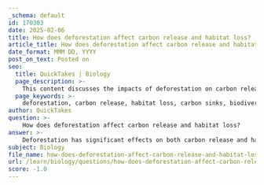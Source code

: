 ```yaml
---
_schema: default
id: 170303
date: 2025-02-06
title: How does deforestation affect carbon release and habitat loss?
article_title: How does deforestation affect carbon release and habitat loss?
date_format: MMM DD, YYYY
post_on_text: Posted on
seo:
  title: QuickTakes | Biology
  page_description: >-
    This content discusses the impacts of deforestation on carbon release and habitat loss, highlighting the reduction of carbon sinks, release of stored carbon, biodiversity decline, and disruption of ecosystem services.
  page_keywords: >-
    deforestation, carbon release, habitat loss, carbon sinks, biodiversity, ecosystem services, climate change, species extinction, soil carbon, carbon storage, ecosystem dynamics, reforestation
author: QuickTakes
question: >-
    How does deforestation affect carbon release and habitat loss?
answer: >-
    Deforestation has significant effects on both carbon release and habitat loss, which are critical components of the carbon cycle and ecosystem dynamics.\n\n### Impact on Carbon Release\n\n1. **Reduction of Carbon Sinks**: Trees and forests act as carbon sinks, absorbing carbon dioxide ($CO_2$) from the atmosphere through the process of photosynthesis. When deforestation occurs, the number of trees available to sequester carbon is drastically reduced. This leads to an increase in atmospheric $CO_2$ levels, contributing to climate change.\n\n2. **Release of Stored Carbon**: When trees are cut down or burned, the carbon stored in their biomass is released back into the atmosphere as $CO_2$. This process not only contributes to immediate carbon emissions but also disrupts the long-term carbon storage capacity of the ecosystem.\n\n3. **Soil Carbon Release**: Deforestation can also disturb the soil, which contains significant amounts of carbon. The removal of vegetation exposes soil to erosion and degradation, leading to the release of carbon stored in the soil into the atmosphere.\n\n### Impact on Habitat Loss\n\n1. **Biodiversity Decline**: Forests are home to a vast array of species. Deforestation leads to habitat destruction, which can result in the loss of biodiversity. Many species depend on specific forest habitats for food, shelter, and breeding. The loss of these habitats can lead to population declines and even extinction.\n\n2. **Disruption of Ecosystem Services**: Forests provide essential ecosystem services, including water filtration, soil stabilization, and climate regulation. Deforestation disrupts these services, which can have cascading effects on local and global ecosystems.\n\n3. **Altered Ecosystem Dynamics**: The removal of trees changes the structure and function of ecosystems. This can lead to changes in species composition, nutrient cycling, and overall ecosystem health, further exacerbating the impacts of habitat loss.\n\n### Conclusion\n\nIn summary, deforestation significantly impacts the carbon cycle by increasing carbon emissions and reducing the capacity of ecosystems to sequester carbon. Additionally, it leads to habitat loss, threatening biodiversity and disrupting essential ecosystem services. Understanding these impacts is crucial for developing strategies to mitigate climate change and promote sustainability.
subject: Biology
file_name: how-does-deforestation-affect-carbon-release-and-habitat-loss.md
url: /learn/biology/questions/how-does-deforestation-affect-carbon-release-and-habitat-loss
score: -1.0
---
```


&nbsp;